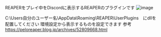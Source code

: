 REAPERをプレイ中をDiscordに表示するREAPERのプラグインです
![image](https://github.com/user-attachments/assets/4616acbd-e8e1-4d68-ab03-cb64a9d6a604)

C:\Users自分のユーザー名\AppData\Roaming\REAPER\UserPlugins　にdllを配置してください
環境設定から表示するものを設定できます
参考
https://peloreaper.blog.jp/archives/52809668.html
